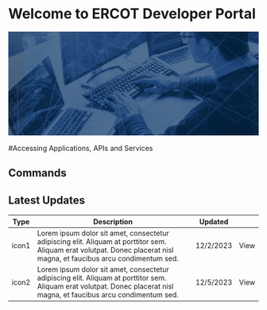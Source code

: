 # Welcome to ERCOT Developer Portal 
 
![Ercot](assets/images/dev_por_hero_2-90c7adef1f8a537234f693a3d4c73212.jpeg)


#Accessing Applications, APIs and Services

## Commands

## Latest Updates
 

Type  | Description  | Updated |  |
------------- | -------------  | ------   |  -----
icon1 | Lorem ipsum dolor sit amet, consectetur adipiscing elit. Aliquam at porttitor sem.  Aliquam erat volutpat. Donec placerat nisl magna, et faucibus arcu condimentum sed. | 12/2/2023 | View
icon2  | Lorem ipsum dolor sit amet, consectetur adipiscing elit. Aliquam at porttitor sem.  Aliquam erat volutpat. Donec placerat nisl magna, et faucibus arcu condimentum sed.  | 12/5/2023  | View